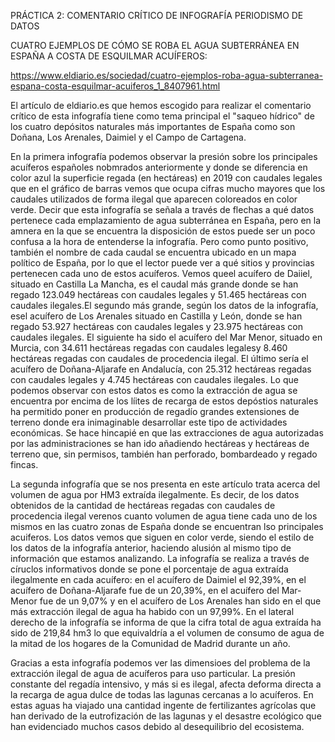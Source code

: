 PRÁCTICA 2: COMENTARIO CRÍTICO DE INFOGRAFÍA PERIODISMO DE DATOS

CUATRO EJEMPLOS DE CÓMO SE ROBA EL AGUA SUBTERRÁNEA EN ESPAÑA A COSTA DE ESQUILMAR ACUÍFEROS:

https://www.eldiario.es/sociedad/cuatro-ejemplos-roba-agua-subterranea-espana-costa-esquilmar-acuiferos_1_8407961.html

El artículo de eldiario.es que hemos escogido para realizar el comentario crítico de esta infografía tiene como tema principal el "saqueo hídrico" de los cuatro depósitos naturales más importantes de
 España como son Doñana, Los Arenales, Daimiel y el Campo de Cartagena.

En la primera infografía podemos observar la presión sobre los principales acuíferos españoles nobmrados anteriormente y donde se diferencia en color azul la superficie regada (en hectáreas) en 2019
con caudales legales que en el gráfico de barras vemos que ocupa cifras mucho mayores que los caudales utilizados de forma ilegal que aparecen coloreados en color verde. Decir que esta infografía se
señala a través de flechas a qué datos pertenece cada emplazamiento de agua subterránea en España, pero en la amnera en la que se encuentra la disposición de estos puede ser un poco confusa a la hora de
entenderse la infografía. Pero como punto positivo, también el nombre de cada caudal se encuentra ubicado en un mapa político de España, por lo que el lector puede ver a qué sitios y provincias
pertenecen cada uno de estos acuíferos. Vemos queel acuífero de Daiiel, situado en Castilla La Mancha, es el caudal más grande donde se han regado 123.049 hectáreas con caudales legales y 
51.465 hectáreas con caudales ilegales.El segundo más grande, según los datos de la infografía, esel acuífero de Los Arenales situado en Castilla y León, donde se han regado 53.927 hectáreas con
 caudales legales y 23.975 hectáreas con caudales ilegales. El siguiente ha sido el acuífero del Mar Menor, situado en Murcia, con 34.611 hectáreas regadas con caudales legalesy 8.460 hectáreas regadas
 con caudales de procedencia ilegal. El último sería el acuífero de Doñana-Aljarafe en Andalucía, con 25.312 hectáreas regadas con caudales legales y 4.745 hectáreas con caudales ilegales. Lo que
 podemos observar con estos datos es como la extracción de agua se encuentra por encima de los líites de recarga de estos depóstios naturales ha permitido poner en producción de regadío grandes
 extensiones de terreno donde era inimaginable desarrollar este tipo de actividades económicas. Se hace hincapié en que las extracciones de agua autorizadas por las administraciones se han ido añadiendo
 hectáreas y hectáreas de terreno que, sin permisos, también han perforado, bombardeado y regado fincas.  

La segunda infografía que se nos presenta en este artículo trata acerca del volumen de agua por HM3 extraída ilegalmente. Es decir, de los datos obtenidos de la cantidad de hectáreas regadas con
caudales de procedencia ilegal verenos cuanto volumen de agua tiene cada uno de los mismos en las cuatro zonas de España donde se encuentran lso principales acuiferos. Los datos vemos que siguen en color
verde, siendo el estilo de los datos de la infografía anterior, haciendo alusión al mismo tipo de información que estamos analizando. La infografía se realiza a través de círuclos informativos donde
se pone el porcentaje de agua extraída ilegalmente en cada acuífero: en el acuífero de Daimiel el 92,39%, en el acuífero de Doñana-Aljarafe fue de un 20,39%, en el acuífero del Mar-Menor fue de un 9,07% y
en el acuífero de Los Arenales han sido en el que más extracción ilegal de agua ha habido con un 97,99%. En el lateral derecho de la infografía se informa de que la cifra total de agua extraída ha
sido de 219,84 hm3 lo que equivaldría a el volumen de consumo de agua de la mitad de los hogares de la Comunidad de Madrid durante un año.

Gracias a esta infografía podemos ver las dimensioes del problema de la extracción ilegal de agua de acuíferos para uso particular. La presión constante del regadía intensivo, y más si es ilegal,
afecta deforma directa a la recarga de agua dulce de todas las lagunas cercanas a lo acuíferos. En estas aguas ha viajado una cantidad ingente de fertilizantes agrícolas que han derivado de la
eutrofización de las lagunas y el desastre ecológico que han evidenciado muchos casos debido al desequilibrio del ecosistema.


